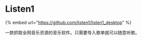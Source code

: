 # Listen1

{% embed url="https://github.com/listen1/listen1_desktop" %}

一款抓取全网音乐资源的音乐软件。只需要导入歌单就可以随意听歌。
